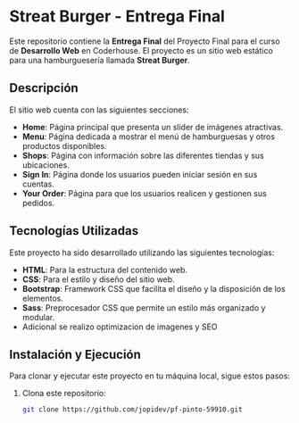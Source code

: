 # Streat Burger - Entrega Final

Este repositorio contiene la **Entrega Final** del Proyecto Final para el curso de **Desarrollo Web** en Coderhouse. El proyecto es un sitio web estático para una hamburguesería llamada **Streat Burger**.

## Descripción

El sitio web cuenta con las siguientes secciones:

- **Home**: Página principal que presenta un slider de imágenes atractivas.
- **Menu**: Página dedicada a mostrar el menú de hamburguesas y otros productos disponibles.
- **Shops**: Página con información sobre las diferentes tiendas y sus ubicaciones.
- **Sign In**: Página donde los usuarios pueden iniciar sesión en sus cuentas.
- **Your Order**: Página para que los usuarios realicen y gestionen sus pedidos.

## Tecnologías Utilizadas

Este proyecto ha sido desarrollado utilizando las siguientes tecnologías:

- **HTML**: Para la estructura del contenido web.
- **CSS**: Para el estilo y diseño del sitio web.
- **Bootstrap**: Framework CSS que facilita el diseño y la disposición de los elementos.
- **Sass**: Preprocesador CSS que permite un estilo más organizado y modular.
- Adicional se realizo optimizacion de imagenes y SEO

## Instalación y Ejecución

Para clonar y ejecutar este proyecto en tu máquina local, sigue estos pasos:

1. Clona este repositorio:

   ```bash
   git clone https://github.com/jopidev/pf-pinto-59910.git
